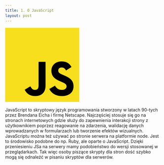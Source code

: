 ```yaml
---
title: 1. O JavaScript
layout: post
---
```



![](../assets/240px-Unofficial_JavaScript_logo_2.svg.png)

JavaScript to skryptowy język programowania stworzony w latach 90-tych przez Brendana Eicha i firmę Netscape. Najczęściej stosuje się go na stronach internetowych gdzie służy do zapewnienia interakcji strony z użytkownikiem poprzez reagowanie na zdarzenia, walidację danych wprowadzanych w formularzach lub tworzenie efektów wizualnych. JavaScriptu można też używać po stronie serwera na platformie node. Jest to środowisko podobne do np. Ruby, ale oparte o JavaScript. Dzięki przeniesieniu JSa na serwery mamy podobieństwo do wersji stosowanej w przeglądarkach. Tak więc osoby piszące skrypty dla stron dość szybko mogą się odnaleźć w pisaniu skryptów dla serwerów.

